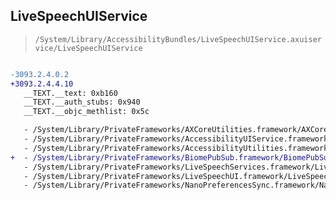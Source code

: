## LiveSpeechUIService

> `/System/Library/AccessibilityBundles/LiveSpeechUIService.axuiservice/LiveSpeechUIService`

```diff

-3093.2.4.0.2
+3093.2.4.4.10
   __TEXT.__text: 0xb160
   __TEXT.__auth_stubs: 0x940
   __TEXT.__objc_methlist: 0x5c

   - /System/Library/PrivateFrameworks/AXCoreUtilities.framework/AXCoreUtilities
   - /System/Library/PrivateFrameworks/AccessibilityUIService.framework/AccessibilityUIService
   - /System/Library/PrivateFrameworks/AccessibilityUtilities.framework/AccessibilityUtilities
+  - /System/Library/PrivateFrameworks/BiomePubSub.framework/BiomePubSub
   - /System/Library/PrivateFrameworks/LiveSpeechServices.framework/LiveSpeechServices
   - /System/Library/PrivateFrameworks/LiveSpeechUI.framework/LiveSpeechUI
   - /System/Library/PrivateFrameworks/NanoPreferencesSync.framework/NanoPreferencesSync

```
